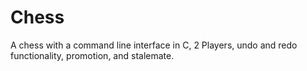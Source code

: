 # Chess
A chess with a command line interface in C, 2 Players, undo and redo functionality, promotion, and stalemate.
